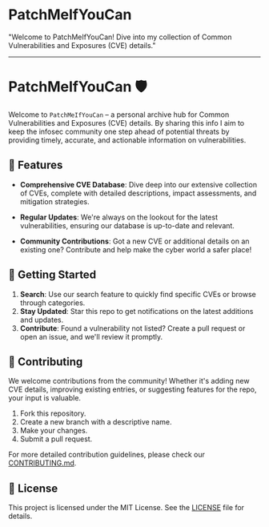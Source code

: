 # PatchMeIfYouCan
"Welcome to PatchMeIfYouCan! Dive into my collection of Common Vulnerabilities and Exposures (CVE) details."


---

# PatchMeIfYouCan 🛡️

Welcome to `PatchMeIfYouCan` – a personal archive hub for Common Vulnerabilities and Exposures (CVE) details. By sharing this info I aim to keep the infosec community one step ahead of potential threats by providing timely, accurate, and actionable information on vulnerabilities.

## 🌟 Features

- **Comprehensive CVE Database**: Dive deep into our extensive collection of CVEs, complete with detailed descriptions, impact assessments, and mitigation strategies.
  
- **Regular Updates**: We're always on the lookout for the latest vulnerabilities, ensuring our database is up-to-date and relevant.

- **Community Contributions**: Got a new CVE or additional details on an existing one? Contribute and help make the cyber world a safer place!

## 🚀 Getting Started

1. **Search**: Use our search feature to quickly find specific CVEs or browse through categories.
2. **Stay Updated**: Star this repo to get notifications on the latest additions and updates.
3. **Contribute**: Found a vulnerability not listed? Create a pull request or open an issue, and we'll review it promptly.

## 🤝 Contributing

We welcome contributions from the community! Whether it's adding new CVE details, improving existing entries, or suggesting features for the repo, your input is valuable.

1. Fork this repository.
2. Create a new branch with a descriptive name.
3. Make your changes.
4. Submit a pull request.

For more detailed contribution guidelines, please check our [CONTRIBUTING.md](path_to_contributing.md).

## 📜 License

This project is licensed under the MIT License. See the [LICENSE](LICENSE) file for details.
